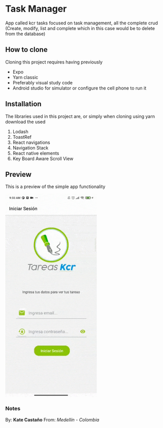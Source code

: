 # Task Manager
App called kcr tasks focused on task management, all the complete crud (Create, modify, list and complete which in this case would be to delete from the database)

## How to clone
Cloning this project requires having previously

* Expo
* Yarn classic
* Preferably visual study code
* Android studio for simulator or configure the cell phone to run it

## Installation
The libraries used in this project are, or simply when cloning using yarn download the used

1. Lodash
2. ToastRef
3. React navigations
4. Navigation Stack
5. React native elements
6. Key Board Aware Scroll View

## Preview
This is a preview of the simple app functionality

![Preview demo](/previews/PreviewDemo.gif)

### Notes
By: **Kate Castaño**
From: _Medellín - Colombia_